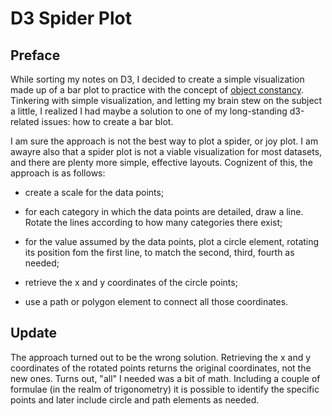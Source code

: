 # D3 Spider Plot

<!-- Link to the work-in-progress pen right [here](). -->

## Preface

While sorting my notes on D3, I decided to create a simple visualization made up of a bar plot to practice with the concept of [object constancy](https://bost.ocks.org/mike/constancy/). Tinkering with simple visualization, and letting my brain stew on the subject a little, I realized I had maybe a solution to one of my long-standing d3-related issues: how to create a bar blot.

I am sure the approach is not the best way to plot a spider, or joy plot. I am awayre also that a spider plot is not a viable visualization for most datasets, and there are plenty more simple, effective layouts. Cognizent of this, the approach is as follows:

- create a scale for the data points;

- for each category in which the data points are detailed, draw a line. Rotate the lines according to how many categories there exist;

- for the value assumed by the data points, plot a circle element, rotating its position fom the first line, to match the second, third, fourth as needed;

- retrieve the x and y coordinates of the circle points;

- use a path or polygon element to connect all those coordinates.

## Update

The approach turned out to be the wrong solution. Retrieving the x and y coordinates of the rotated points returns the original coordinates, not the new ones. Turns out, "all" I needed was a bit of math. Including a couple of formulae (in the realm of trigonometry) it is possible to identify the specific points and later include circle and path elements as needed.

